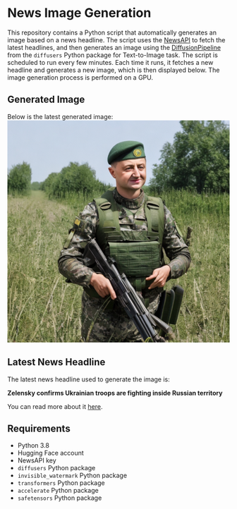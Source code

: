 # News Image Generation
This repository contains a Python script that automatically generates an image based on a news headline. The script uses the [NewsAPI](https://newsapi.org/) to fetch the latest headlines, and then generates an image using the [DiffusionPipeline](https://github.com/huggingface/diffusers) from the `diffusers` Python package for Text-to-Image task.
The script is scheduled to run every few minutes. Each time it runs, it fetches a new headline and generates a new image, which is then displayed below. The image generation process is performed on a GPU.

## Generated Image
Below is the latest generated image:
![Generated Image](image.png)

## Latest News Headline
The latest news headline used to generate the image is:

**Zelensky confirms Ukrainian troops are fighting inside Russian territory**

You can read more about it [here](https://news.google.com/rss/articles/CBMinAFBVV95cUxQdHdKTU04emVJc0hkazctT0lTblhacVhhQjhfRVZhV1JKM2VRbm5wNXJCV190VkNWWG1qVGppZDJYN2FTQ0U2Q01USGIzY1d4Sl9XamVWdHMxcS1iZVdYcS1GUHNLdXBfSFAta2R1Ry1CSnZoWWEyOG1ZZzU5SXhySjJINVVWX3YxRndDWnc4ZXJMTXkzZ0JCakJfbEfSAZMBQVVfeXFMTjJGeVNZUmlURzJlaHpaTUFJdk9xZFZKSkV1TVRsVm9qU1NESGhzSUdWSTBlQjFVcUV4ZUpvQW9jNlhReUFmY21CbkJHUTZpU0s2R05FOGhpbE91ajhBYWhweDJtX2xtMVNmT2JrVjRuRExzRmJyd3NKWFFHXzdnVjNpa0J0S2ZWT0VVdl9FSWxuM1pj?oc=5).

## Requirements
- Python 3.8
- Hugging Face account
- NewsAPI key
- `diffusers` Python package
- `invisible_watermark` Python package
- `transformers` Python package
- `accelerate` Python package
- `safetensors` Python package
